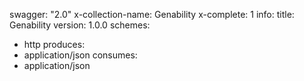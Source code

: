 swagger: "2.0"
x-collection-name: Genability
x-complete: 1
info:
  title: Genability
  version: 1.0.0
schemes:
- http
produces:
- application/json
consumes:
- application/json